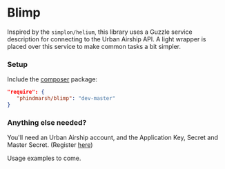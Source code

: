 # Blimp

Inspired by the `simplon/helium`, this library uses a Guzzle service description for connecting to the Urban Airship
API. A light wrapper is placed over this service to make common tasks a bit simpler.

### Setup
Include the [composer](http://getcomposer.org/doc/00-intro.md) package:

```json
"require": {
   "phindmarsh/blimp": "dev-master"
}
```

### Anything else needed?

You'll need an Urban Airship account, and the Application Key, Secret and Master Secret.
(Register [here](https://go.urbanairship.com/accounts/register/))

Usage examples to come.